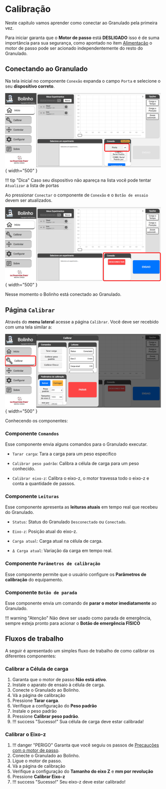 <!--
 Copyright (C) 2023 Hefestus
 
 This file is part of Bolinho.
 
 Bolinho is free software: you can redistribute it and/or modify
 it under the terms of the GNU General Public License as published by
 the Free Software Foundation, either version 3 of the License, or
 (at your option) any later version.
 
 Bolinho is distributed in the hope that it will be useful,
 but WITHOUT ANY WARRANTY; without even the implied warranty of
 MERCHANTABILITY or FITNESS FOR A PARTICULAR PURPOSE.  See the
 GNU General Public License for more details.
 
 You should have received a copy of the GNU General Public License
 along with Bolinho.  If not, see <http://www.gnu.org/licenses/>.
-->

# Calibração

Neste capitulo vamos aprender como conectar ao Granulado pela primeira vez.

Para iniciar garanta que o **Motor de passo** está **DESLIGADO** isso é de suma importância para sua segurança, como apontado no item [Alimentação](./instalacao.md#alimentacao) o motor de passo pode ser acionado independentemente do resto do Granulado.


## Conectando ao Granulado

Na tela inicial no componente `Conexão` expanda o campo `Porta` e selecione o seu **dispositivo correto**.

![Alt text](image-15.png){ width="500" }

!!! tip "Dica"
    Caso seu dispositivo não apareça na lista você pode tentar `Atualizar` a lista de portas

Ao pressionar `Conectar` o componente de `Conexão` e o `Botão de ensaio` devem ser atualizados.

![Alt text](image-16.png){ width="500" }

Nesse momento o Bolinho está conectado ao Granulado.

## Página `Calibrar`

Através do **menu lateral** acesse a página `Calibrar`. Você deve ser recebido com uma tela similar a:

![Alt text](image-18.png){ width="500" }

Conhecendo os componentes:

### Componente `Comandos`

Esse componente envia alguns comandos para o Granulado executar.

* `Tarar carga`: Tara a carga para um peso especifico
    
* `Calibrar peso padrão`: Calibra a célula de carga para um peso conhecido.

* `Calibrar eixo-z`: Calibra o eixo-z, o motor travessa todo o eixo-z e conta a quantidade de passos.

### Componente `Leituras`

Esse componente apresenta as **leituras atuais** em tempo real que recebeu do Granulado.

* `Status`: Status do Granulado `Desconectado` ou `Conectado`.
    
* `Eixo-z`: Posição atual do eixo-z.

* `Carga atual`: Carga atual na célula de carga.

* `Δ Carga atual`: Variação da carga em tempo real.

### Componente `Parâmetros de calibração`

Esse componente permite que o usuário configure os **Parâmetros de calibração** do equipamento.


### Componente `Botão de parada`

Esse componente envia um comando de **parar o motor imediatamente** ao Granulado.

!!! warning "Atenção"
    Não deve ser usado como parada de emergência, sempre esteja pronto para acionar o **Botão de emergência FÍSICO**


## Fluxos de trabalho

A seguir é apresentado um simples fluxo de trabalho de como calibrar os diferentes componentes:

### Calibrar a Célula de carga

1. Garanta que o motor de passo **Não está ativo**.
1. Instale o aparato de ensaio à célula de carga.
1. Conecte o Granulado ao Bolinho.
1. Vá a página de calibração
1. Pressione **Tarar carga**.
1. Verifique a configuração do **Peso padrão**
1. Instale o peso padrão
1. Pressione **Calibrar peso padrão**.
1. !!! success "Sucesso!"
    Sua célula de carga deve estar calibrada!

### Calibrar o Eixo-z

1. !!! danger "PERIGO"
    Garanta que você seguiu os passos de [Precauções com o motor de passo](./instalacao.md#precaucoes-com-o-motor-de-passo).
1. Conecte o Granulado ao Bolinho.
1. Ligue o motor de passo.
1. Vá a página de calibração
1. Verifique a configuração do **Tamanho do eixo Z** e **mm por revolução**
1. Pressione **Calibrar Eixo-z**
1. !!! success "Sucesso!"
    Seu eixo-z deve estar calibrado!
